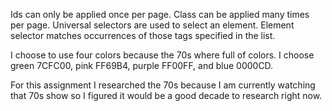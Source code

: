 Ids can only be applied once per page. Class can be applied many times per page. Universal selectors are used to select an element. Element selector matches occurrences of those tags specified in the list.

I choose to use four colors because the 70s where full of colors. I choose green 7CFC00, pink FF69B4, purple FF00FF, and blue 0000CD.

For this assignment I researched the 70s because I am currently watching that 70s show so I figured it would be a good decade to research right now.
